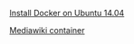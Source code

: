 [Install Docker on Ubuntu 14.04](https://gist.github.com/benbai123/f9ded9c604747cef943de2e7bd2f26ea)

[Mediawiki container](https://gist.github.com/benbai123/f4d3d84b83dc66ae7820b8ee95bc69b9)
